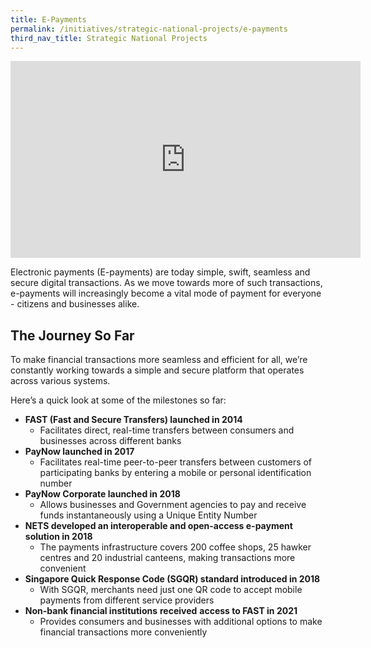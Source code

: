 ```yaml
---
title: E-Payments
permalink: /initiatives/strategic-national-projects/e-payments
third_nav_title: Strategic National Projects
---
```

<iframe width="560" height="315" src="https://www.youtube.com/embed/1VmJm9imBp4" frameborder="0" allow="accelerometer; autoplay; clipboard-write; encrypted-media; gyroscope; picture-in-picture" allowfullscreen></iframe>

Electronic payments (E-payments) are today simple, swift, seamless and secure digital transactions. As we move towards more of such transactions, e-payments will increasingly become a vital mode of payment for everyone - citizens and businesses alike.

## The Journey So Far

To make financial transactions more seamless and efficient for all, we’re constantly working towards a simple and secure platform that operates across various systems. 

Here’s a quick look at some of the milestones so far:

* **FAST (Fast and Secure Transfers) launched in 2014**
	* Facilitates direct, real-time transfers between consumers and businesses across different banks
* **PayNow launched in 2017**
	* Facilitates real-time peer-to-peer transfers between customers of participating banks by entering a mobile or personal identification number
* **PayNow Corporate launched in 2018**
	* Allows businesses and Government agencies to pay and receive funds instantaneously using a Unique Entity Number
* **NETS developed an interoperable and open-access e-payment solution in 2018**
	* The payments infrastructure covers 200 coffee shops, 25 hawker centres and 20 industrial canteens, making transactions more convenient
* **Singapore Quick Response Code (SGQR) standard introduced in 2018**
	* With SGQR, merchants need just one QR code to accept mobile payments from different service providers
* **Non-bank financial institutions**  **received**  **access to FAST in 2021**
	* Provides consumers and businesses with additional options to make financial transactions more conveniently
